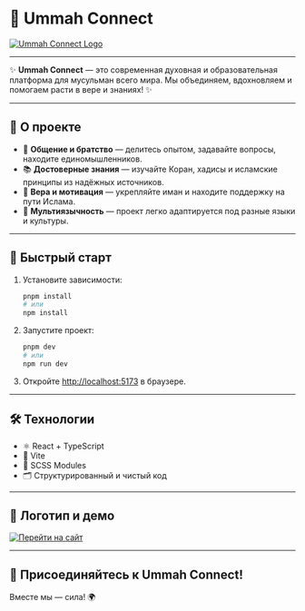 # 🌙 Ummah Connect

[![Ummah Connect Logo](https://ummah-connect-eight.vercel.app/360_F_269645677_oAjFKkNrezyIeJ6TmawcwEmERIXlQgi5-removebg-preview.png)](https://ummah-connect-eight.vercel.app)

---

✨ **Ummah Connect** — это современная духовная и образовательная платформа для мусульман всего мира. Мы объединяем, вдохновляем и помогаем расти в вере и знаниях! ✨

---

## 📖 О проекте

- 🕌 **Общение и братство** — делитесь опытом, задавайте вопросы, находите единомышленников.
- 📚 **Достоверные знания** — изучайте Коран, хадисы и исламские принципы из надёжных источников.
- 🌙 **Вера и мотивация** — укрепляйте иман и находите поддержку на пути Ислама.
- 💬 **Мультиязычность** — проект легко адаптируется под разные языки и культуры.

---

## 🚀 Быстрый старт

1. Установите зависимости:
   ```bash
   pnpm install
   # или
   npm install
   ```
2. Запустите проект:
   ```bash
   pnpm dev
   # или
   npm run dev
   ```
3. Откройте [http://localhost:5173](http://localhost:5173) в браузере.

---

## 🛠️ Технологии

- ⚛️ React + TypeScript
- 💨 Vite
- 🎨 SCSS Modules
- 🗂️ Структурированный и чистый код

---

## 🔗 Логотип и демо

[![Перейти на сайт](https://ummah-connect-eight.vercel.app/360_F_269645677_oAjFKkNrezyIeJ6TmawcwEmERIXlQgi5-removebg-preview.png)](https://ummah-connect-eight.vercel.app)

---

## 🤝 Присоединяйтесь к Ummah Connect!

Вместе мы — сила! 🌍

